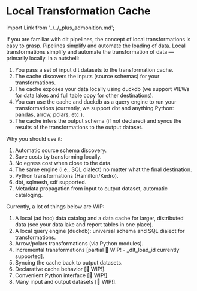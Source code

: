# Local Transformation Cache

import Link from '../../_plus_admonition.md';

<Link/>

If you are familiar with dlt pipelines, the concept of local transformations is easy to grasp. Pipelines simplify and automate the loading of data. Local transformations simplify and automate the transformation of data — primarily locally. In a nutshell:

1. You pass a set of input dlt datasets to the transformation cache.
2. The cache discovers the inputs (source schemas) for your transformations.
3. The cache exposes your data locally using duckdb (we support VIEWs for data lakes and full table copy for other destinations).
4. You can use the cache and duckdb as a query engine to run your transformations (currently, we support dbt and anything Python: pandas, arrow, polars, etc.).
5. The cache infers the output schema (if not declared) and syncs the results of the transformations to the output dataset.  

Why you should use it:

1. Automatic source schema discovery.
2. Save costs by transforming locally.
3. No egress cost when close to the data.
4. The same engine (i.e., SQL dialect) no matter what the final destination.
5. Python transformations (Hamilton/Kedro).
6. dbt, sqlmesh, sdf supported.
7. Metadata propagation from input to output dataset, automatic cataloging.  
  

Currently, a lot of things below are WIP:

1. A local (ad hoc) data catalog and a data cache for larger, distributed data (see your data lake and report tables in one place).
2. A local query engine (duckdb): universal schema and SQL dialect for transformations.
3. Arrow/polars transformations (via Python modules).
4. Incremental transformations [partial 🚧 WIP! - _dlt_load_id currently supported].
5. Syncing the cache back to output datasets.
6. Declarative cache behavior [🚧 WIP!].
7. Convenient Python interface [🚧 WIP!].
8. Many input and output datasets [🚧 WIP!].
